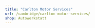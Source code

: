 ```yaml
---
title: "Carlton Motor Services"
url: /cambridge/carlton-motor-services/
shop: Autowerkstatt
---
```

